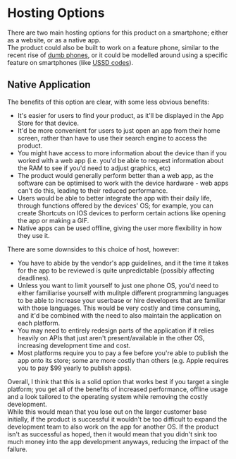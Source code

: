 # Hosting Options
There are two main hosting options for this product on a smartphone; either as a website, or as a native app.\
The product could also be built to work on a feature phone, similar to the recent rise of [dumb phones](https://www.vice.com/en/article/best-dumb-phones/), or it could be modelled around using a specific feature on smartphones (like [USSD codes](https://en.wikipedia.org/wiki/Unstructured_Supplementary_Service_Data)).

## Native Application
The benefits of this option are clear, with some less obvious benefits:
+ It's easier for users to find your product, as it'll be displayed in the App Store for that device.
+ It'd be more convenient for users to just open an app from their home screen, rather than have to use their search engine to access the product.
+ You might have access to more information about the device than if you worked with a web app (i.e. you'd be able to request information about the RAM to see if you'd need to adjust graphics, etc)
+ The product would generally perform better than a web app, as the software can be optimised to work with the device hardware - web apps can't do this, leading to their reduced performance.
+ Users would be able to better integrate the app with their daily life, through functions offered by the devices' OS; for example, you can create Shortcuts on IOS devices to perform certain actions like opening the app or making a GIF.
+ Native apps can be used offline, giving the user more flexibility in how they use it.

There are some downsides to this choice of host, however:
- You have to abide by the vendor's app guidelines, and it the time it takes for the app to be reviewed is quite unpredictable (possibly affecting deadlines).
- Unless you want to limit yourself to just one phone OS, you'd need to either familiarise yourself with mulitple different programming languages to be able to increase your userbase or hire developers that are familiar with those languages. This would be very costly and time consuming, and it'd be combined with the need to also maintain the application on each platform.
- You may need to entirely redesign parts of the application if it relies heavily on APIs that just aren't present/available in the other OS, increasing development time and cost.
- Most platforms require you to pay a fee before you're able to publish the app onto its store; some are more costly than others (e.g. Apple requires you to pay $99 yearly to publish apps).

Overall, I think that this is a solid option that works best if you target a single platform; you get all of the benefits of increased performance, offline usage and a look tailored to the operating system while removing the costly development.\
While this would mean that you lose out on the larger customer base initially, if the product is successful it wouldn't be too difficult to expand the development team to also work on the app for another OS. If the product isn't as successful as hoped, then it would mean that you didn't sink too much money into the app development anyways, reducing the impact of the failure.
